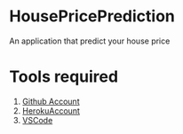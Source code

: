 # HousePricePrediction
An application that predict your house price 

# Tools required

1. [Github Account](https://github.com/)
2. [HerokuAccount](https://heroku.com/)
3. [VSCode](https://code.visualstudio.com/)
